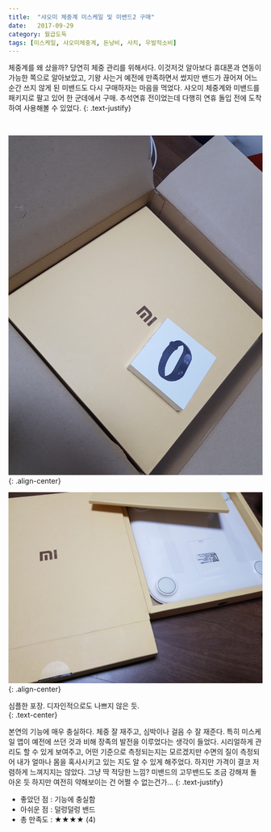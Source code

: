 ```yaml
---
title:  "샤오미 체중계 미스케일 및 미밴드2 구매"
date:   2017-09-29
category: 월급도둑
tags: [미스케일, 샤오미체중계, 돈낭비, 사치, 우발적소비]
---
```


체중계를 왜 샀을까? 당연히 체중 관리를 위해서다. 이것저것 알아보다 휴대폰과 연동이 가능한 쪽으로 알아보았고, 기왕 사는거 예전에 만족하면서 썼지만 밴드가 끊어져 어느 순간 쓰지 않게 된 미밴드도 다시 구매하자는 마음을 먹었다. 샤오미 체중계와 미밴드를 패키지로 팔고 있어 한 군데에서 구매. 추석연휴 전이었는데 다행히 연휴 돌입 전에 도착하여 사용해볼 수 있었다.
{: .text-justify}

<br>

![jpg](/images/salary-lupine/2017-09-29-1.jpg){: .align-center}

![jpg](/images/salary-lupine/2017-09-29-2.jpg){: .align-center}

<figcaption>심플한 포장. 디자인적으로도 나쁘지 않은 듯. </figcaption>
{: .text-center}

<br>

본연의 기능에 매우 충실하다. 체중 잘 재주고, 심박이나 걸음 수 잘 재준다. 특히 미스케일 앱이 예전에 쓰던 것과 비해 장족의 발전을 이루었다는 생각이 들었다. 시리얼하게 관리도 할 수 있게 보여주고, 어떤 기준으로 측정되는지는 모르겠지만 수면의 질이 측정되어 내가 얼마나 몸을 혹사시키고 있는 지도 알 수 있게 해주었다. 하지만 가격이 결코 저렴하게 느껴지지는 않았다. 그냥 딱 적당한 느낌? 미밴드의 고무밴드도 조금 강해져 돌아온 듯 하지만 여전히 약해보이는 건 어쩔 수 없는건가...
{: .text-justify}



* 좋았던 점 : 기능에 충실함
* 아쉬운 점 : 덜렁덜렁 밴드
* 총 만족도 : ★★★★ (4)

## ㅤㅤ